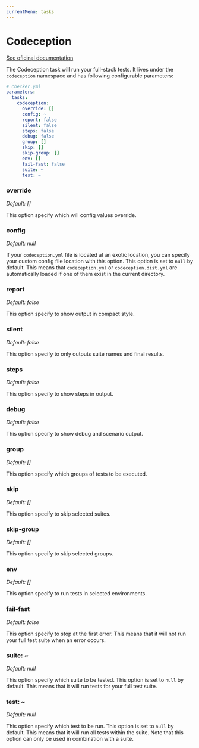 ```yaml
---
currentMenu: tasks
---
```


# Codeception

[See oficinal documentation](http://http://codeception.com/)

The Codeception task will run your full-stack tests.
It lives under the `codeception` namespace and has following configurable parameters:

```yml
# checker.yml
parameters:
  tasks:
    codeception:
      override: []
      config: ~
      report: false
      silent: false
      steps: false
      debug: false
      group: []
      skip: []
      skip-group: []
      env: []
      fail-fast: false
      suite: ~
      test: ~
```

### override

*Default: []*

This option specify which will config values override.

### config

*Default: null*

If your `codeception.yml` file is located at an exotic location,
you can specify your custom config file location with this option.
This option is set to `null` by default.
This means that `codeception.yml` or `codeception.dist.yml` are automatically loaded
if one of them exist in the current directory.

### report

*Default: false*

This option specify to show output in compact style.

### silent

*Default: false*

This option specify to only outputs suite names and final results.

### steps

*Default: false*

This option specify to show steps in output.

### debug

*Default: false*

This option specify to show debug and scenario output.

### group

*Default: []*

This option specify which groups of tests to be executed.

### skip

*Default: []*

This option specify to skip selected suites.

### skip-group

*Default: []*

This option specify to skip selected groups.

### env

*Default: []*

This option specify to run tests in selected environments.

### fail-fast

*Default: false*

This option specify to stop at the first error.
This means that it will not run your full test suite when an error occurs.

### suite: ~

*Default: null*

This option specify which suite to be tested.
This option is set to `null` by default.
This means that it will run tests for your full test suite.

### test: ~

*Default: null*

This option specify which test to be run.
This option is set to `null` by default.
This means that it will run all tests within the suite.
Note that this option can only be used in combination with a suite.
